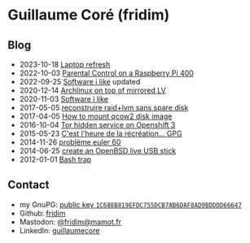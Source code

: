Guillaume Coré (fridim)
=======================

Blog
--------

* 2023-10-18 [Laptop refresh](notes/20231018_laptop_refresh.html)
* 2022-10-03 [Parental Control on a Raspberry Pi 400](notes/20221003_parental_control_rpi_400.html)
* 2022-09-25 [Software i like](notes/20201103_software_i_like.html) updated
* 2020-12-14 [Archlinux on top of mirrored LV](notes/20201214_arch_on_top_mirrored_lv.html)
* 2020-11-03 [Software i like](notes/20201103_software_i_like.html)
* 2017-05-05 [reconstruire raid+lvm sans spare disk](notes/20170505-lvm.html)
* 2017-04-05 [How to mount qcow2 disk image](notes/mount_qcow2.html)
* 2016-10-04 [Tor hidden service on Openshift 3](notes/tor_hidden_service_on_openshift_3.html)
* 2015-05-23 [C'est l'heure de la récréation… GPG](notes/gpg_recreation.html)
* 2014-11-26 [problème euler 60](https://gist.github.com/fridim/0250192c183256e8744f)
* 2014-06-25 [create an OpenBSD live USB stick](notes/livebsd.html)
* 2012-01-01 [Bash trap](notes/bash_trap.html)


Contact
-------

* my GnuPG: [public key <code>1C688B819EFDC755DCB7AB6DAF8AD9BDDDD66647</code>](files/1C688B819EFDC755DCB7AB6DAF8AD9BDDDD66647.asc.txt)
* Github: [fridim](http://github.com/fridim)
* Mastodon: [@fridim@mamot.fr](https://mamot.fr/@fridim)
* LinkedIn: [guillaumecore](http://www.linkedin.com/in/guillaumecore)
